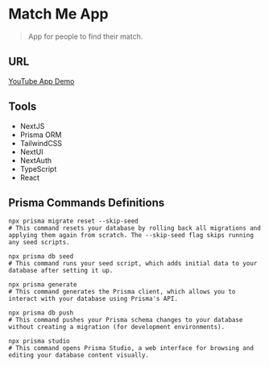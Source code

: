 # Match Me App

> App for people to find their match.

## URL

[YouTube App Demo](?)

## Tools

- NextJS
- Prisma ORM
- TailwindCSS
- NextUI
- NextAuth
- TypeScript
- React

## Prisma Commands Definitions

```
npx prisma migrate reset --skip-seed
# This command resets your database by rolling back all migrations and applying them again from scratch. The --skip-seed flag skips running any seed scripts.

npx prisma db seed
# This command runs your seed script, which adds initial data to your database after setting it up.

npx prisma generate
# This command generates the Prisma client, which allows you to interact with your database using Prisma's API.

npx prisma db push
# This command pushes your Prisma schema changes to your database without creating a migration (for development environments).

npx prisma studio
# This command opens Prisma Studio, a web interface for browsing and editing your database content visually.
```
